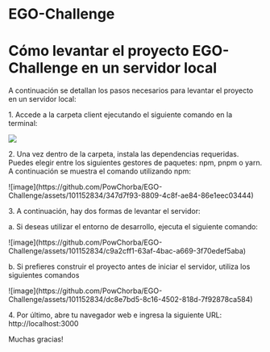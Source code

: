 # EGO-Challenge

<h1>Cómo levantar el proyecto EGO-Challenge en un servidor local</h1>

<p>A continuación se detallan los pasos necesarios para levantar el proyecto en un servidor local:</p>

<p>1. Accede a la carpeta client ejecutando el siguiente comando en la terminal:</p>
<img src="![image](https://github.com/PowChorba/EGO-Challenge/assets/101152834/96a1db9d-366f-459a-bb44-913d266ba650)"/>

<p>2. Una vez dentro de la carpeta, instala las dependencias requeridas. Puedes elegir entre los siguientes gestores de paquetes: npm, pnpm o yarn. A continuación se muestra el comando utilizando npm: </p>
![image](https://github.com/PowChorba/EGO-Challenge/assets/101152834/347d7f93-8809-4c8f-ae84-86e1eec03444)

<p>3. A continuación, hay dos formas de levantar el servidor:</p>
<p>a. Si deseas utilizar el entorno de desarrollo, ejecuta el siguiente comando:</p>
![image](https://github.com/PowChorba/EGO-Challenge/assets/101152834/c9a2cff1-63af-4bac-a669-3f70edef5aba)

<p>b. Si prefieres construir el proyecto antes de iniciar el servidor, utiliza los siguientes comandos</p>
![image](https://github.com/PowChorba/EGO-Challenge/assets/101152834/dc8e7bd5-8c16-4502-818d-7f92878ca584)

<p>4. Por último, abre tu navegador web e ingresa la siguiente URL: http://localhost:3000</p>

<p>Muchas gracias!</p>
